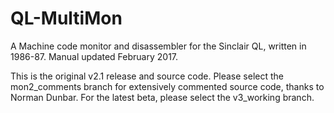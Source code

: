 # QL-MultiMon
A Machine code monitor and disassembler for the Sinclair QL, written in 1986-87. Manual updated February 2017.

This is the original v2.1 release and source code. Please select the mon2_comments branch for extensively commented source code, thanks to Norman Dunbar. For the latest beta, please select the v3_working branch.
